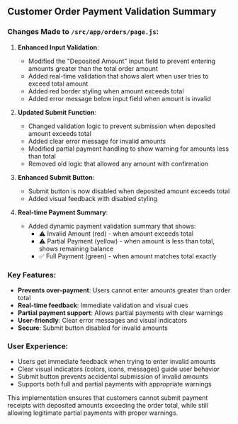 ## Customer Order Payment Validation Summary

### Changes Made to `/src/app/orders/page.js`:

1. **Enhanced Input Validation**:
   - Modified the "Deposited Amount" input field to prevent entering amounts greater than the total order amount
   - Added real-time validation that shows alert when user tries to exceed total amount
   - Added red border styling when amount exceeds total
   - Added error message below input field when amount is invalid

2. **Updated Submit Function**:
   - Changed validation logic to prevent submission when deposited amount exceeds total
   - Added clear error message for invalid amounts
   - Modified partial payment handling to show warning for amounts less than total
   - Removed old logic that allowed any amount with confirmation

3. **Enhanced Submit Button**:
   - Submit button is now disabled when deposited amount exceeds total
   - Added visual feedback with disabled styling

4. **Real-time Payment Summary**:
   - Added dynamic payment validation summary that shows:
     - ⚠️ Invalid Amount (red) - when amount exceeds total
     - ⚠️ Partial Payment (yellow) - when amount is less than total, shows remaining balance
     - ✅ Full Payment (green) - when amount matches total exactly

### Key Features:
- **Prevents over-payment**: Users cannot enter amounts greater than order total
- **Real-time feedback**: Immediate validation and visual cues
- **Partial payment support**: Allows partial payments with clear warnings
- **User-friendly**: Clear error messages and visual indicators
- **Secure**: Submit button disabled for invalid amounts

### User Experience:
- Users get immediate feedback when trying to enter invalid amounts
- Clear visual indicators (colors, icons, messages) guide user behavior  
- Submit button prevents accidental submission of invalid amounts
- Supports both full and partial payments with appropriate warnings

This implementation ensures that customers cannot submit payment receipts with deposited amounts exceeding the order total, while still allowing legitimate partial payments with proper warnings.